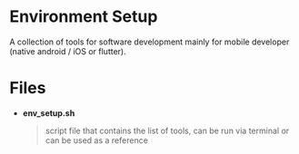 # Environment Setup

A collection of tools for software development mainly for mobile developer (native android / iOS or flutter).

# Files

- **env_setup.sh**
	> script file that contains the list of tools, can be run via terminal or can be used as a reference
